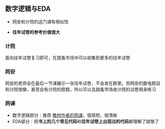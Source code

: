 ## 数字逻辑与EDA
+ 网安和计院的这门课有相似性

+ **往年试卷的参考价值很大**

### 计院

面向往年试卷复习即可，在跳蚤市场中可以收集到更多的往年试卷

### 网安
网安的老师会在最后一节课展示一张往年试卷，不会发在群里。但网安的数电题目和计院很像，甚至会有计院的原题，所以可以去跳蚤市场收计院的试卷用来练习

### 网课
+ 数字逻辑部分：推荐 [教材作者的网课](https://www.bilibili.com/video/BV197411u7dZ)，很简短，很清晰
+ EDA部分：把**书上的几个常见代码**和**往年试卷上出现过的代码**都理解了就够了
